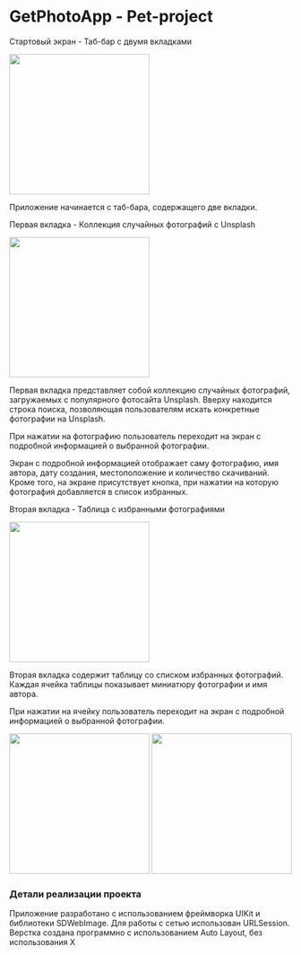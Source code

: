 # GetPhotoApp - Pet-project

Стартовый экран - Таб-бар с двумя вкладками

<img src="https://github.com/vasiario/GetPhotoApp/assets/109281229/fa0972b5-157f-430a-8330-b199c3491a7c" width="250">

Приложение начинается с таб-бара, содержащего две вкладки.

Первая вкладка - Коллекция случайных фотографий с Unsplash 

<img src="https://github.com/vasiario/GetPhotoApp/assets/109281229/0f17f3da-99cb-48c0-8155-3d898e31838e" width="250">

Первая вкладка представляет собой коллекцию случайных фотографий, загружаемых с популярного фотосайта Unsplash. Вверху находится строка поиска, позволяющая пользователям искать конкретные фотографии на Unsplash.

При нажатии на фотографию пользователь переходит на экран с подробной информацией о выбранной фотографии.

Экран с подробной информацией отображает саму фотографию, имя автора, дату создания, местоположение и количество скачиваний. Кроме того, на экране присутствует кнопка, при нажатии на которую фотография добавляется в список избранных.

Вторая вкладка - Таблица с избранными фотографиями

<img src="https://github.com/vasiario/GetPhotoApp/assets/109281229/42deb5ea-d1cc-4aeb-99ff-2c8baec7da8c" width="250">

Вторая вкладка содержит таблицу со списком избранных фотографий. Каждая ячейка таблицы показывает миниатюру фотографии и имя автора.

При нажатии на ячейку пользователь переходит на экран с подробной информацией о выбранной фотографии.

<img src="https://github.com/vasiario/GetPhotoApp/assets/109281229/54b48bee-9569-416b-ab96-13ad04843160" width="250">

<img src="https://github.com/vasiario/GetPhotoApp/assets/109281229/e57bf141-89dd-451a-b90f-df102ac5f137" width="250">

### Детали реализации проекта
Приложение разработано с использованием фреймворка UIKit и библиотеки SDWebImage.
Для работы с сетью использован URLSession.
Верстка создана программно с использованием Auto Layout, без использования X

